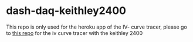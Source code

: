 # dash-daq-keithley2400

This repo is only used for the heroku app of the IV- curve tracer, please go to [this repo](https://github.com/plotly/dash-daq-iv-tracer) for the iv curve tracer with the keithley 2400
